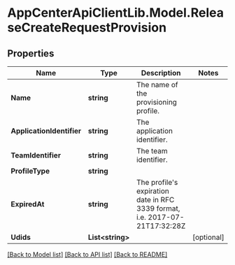 # AppCenterApiClientLib.Model.ReleaseCreateRequestProvision
## Properties

Name | Type | Description | Notes
------------ | ------------- | ------------- | -------------
**Name** | **string** | The name of the provisioning profile. | 
**ApplicationIdentifier** | **string** | The application identifier. | 
**TeamIdentifier** | **string** | The team identifier. | 
**ProfileType** | **string** |  | 
**ExpiredAt** | **string** | The profile&#x27;s expiration date in RFC 3339 format, i.e. 2017-07-21T17:32:28Z | 
**Udids** | **List&lt;string&gt;** |  | [optional] 

[[Back to Model list]](../README.md#documentation-for-models) [[Back to API list]](../README.md#documentation-for-api-endpoints) [[Back to README]](../README.md)

